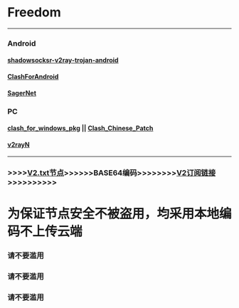 # Freedom
----
### Android
#### [shadowsocksr-v2ray-trojan-android](https://github.com/xxf098/shadowsocksr-v2ray-trojan-android/releases)
#### [ClashForAndroid](https://github.com/Kr328/ClashForAndroid/releases) 
#### [SagerNet](https://github.com/SagerNet/SagerNet/releases)
### PC
#### [clash_for_windows_pkg](https://github.com/Fndroid/clash_for_windows_pkg/releases)  ||  [Clash_Chinese_Patch](https://github.com/BoyceLig/Clash_Chinese_Patch/releases)
#### [v2rayN](https://github.com/2dust/v2rayN/releases)
----
### >>>>[V2.txt节点](https://github.com/KPI0/Freedom/blob/main/V2.txt)>>>>>>BASE64编码>>>>>>>>[V2订阅链接](https://github.com/KPI0/Freedom/blob/main/V2)>>>>>>>>>>
# 为保证节点安全不被盗用，均采用本地编码不上传云端
### 请不要滥用
### 请不要滥用
### 请不要滥用
